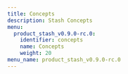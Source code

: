 ```yaml
---
title: Concepts
description: Stash Concepts
menu:
  product_stash_v0.9.0-rc.0:
    identifier: concepts
    name: Concepts
    weight: 20
menu_name: product_stash_v0.9.0-rc.0
---
```


